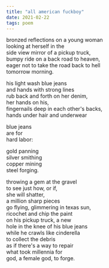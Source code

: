```yaml
---
title: "all american fuckboy"
date: 2021-02-22
tags: poem
---
```


bronzed reflections on a young woman  
looking at herself in the  
side view mirror of a pickup truck,  
bumpy ride on a back road to heaven,  
eager not to take the road back to hell  
tomorrow morning.

his light wash blue jeans  
and hands with strong lines  
rub back and forth on her denim,  
her hands on his,  
fingernails deep in each other's backs,  
hands under hair and underwear  

blue jeans   
are for  
hard labor:  

gold panning  
silver smithing  
copper mining  
steel forging.  

throwing a gem at the gravel  
to see just how, or if,  
she will shatter,  
a million sharp pieces  
go flying, glimmering in texas sun,  
ricochet and chip the paint  
on his pickup truck, a new  
hole in the knee of his blue jeans  
while he crawls like cinderella  
to collect the debris  
as if there's a way to repair  
what took millennia for  
god, a female god, to forge.  
